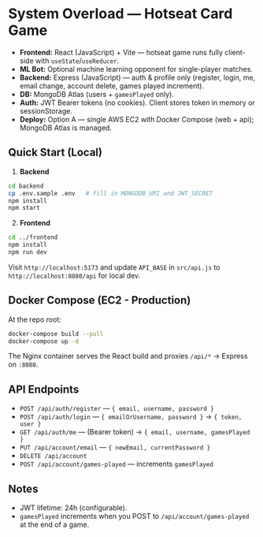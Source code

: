 # System Overload — Hotseat Card Game

- **Frontend:** React (JavaScript) + Vite — hotseat game runs fully client-side with `useState`/`useReducer`.
- **ML Bot:** Optional machine learning opponent for single-player matches.
- **Backend:** Express (JavaScript) — auth & profile only (register, login, me, email change, account delete, games played increment).
- **DB:** MongoDB Atlas (users + `gamesPlayed` only).
- **Auth:** JWT Bearer tokens (no cookies). Client stores token in memory or sessionStorage.
- **Deploy:** Option A — single AWS EC2 with Docker Compose (web + api); MongoDB Atlas is managed.

## Quick Start (Local)

1. **Backend**

```bash
cd backend
cp .env.sample .env   # fill in MONGODB_URI and JWT_SECRET
npm install
npm start
```

2. **Frontend**

```bash
cd ../frontend
npm install
npm run dev
```

Visit `http://localhost:5173` and update `API_BASE` in `src/api.js` to `http://localhost:8080/api` for local dev.

## Docker Compose (EC2 - Production)

At the repo root:

```bash
docker-compose build --pull
docker-compose up -d
```

The Nginx container serves the React build and proxies `/api/*` → Express on `:8080`.

## API Endpoints

- `POST /api/auth/register` — `{ email, username, password }`
- `POST /api/auth/login` — `{ emailOrUsername, password }` → `{ token, user }`
- `GET /api/auth/me` — (Bearer token) → `{ email, username, gamesPlayed }`
- `PUT /api/account/email` — `{ newEmail, currentPassword }`
- `DELETE /api/account`
- `POST /api/account/games-played` — increments `gamesPlayed`

## Notes

- JWT lifetime: 24h (configurable).
- `gamesPlayed` increments when you POST to `/api/account/games-played` at the end of a game.
